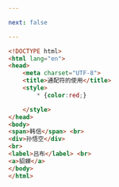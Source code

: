 ```yaml
---

next: false

---
```




<BlogInfo id="108" title="8.通配符的使用" author="白日梦想猿" pv=0 read_times=0 pre_cost_time="0分12秒" category="css学习" tag_list="['css学习']" create_time="2020.07.16 18:02:21" update_time="2020.07.16 18:06:38" />

```html
<!DOCTYPE html>
<html lang="en">
<head>
    <meta charset="UTF-8">
    <title>通配符的使用</title>
    <style>
        * {color:red;}

    </style>
</head>
<body>
<span>韩信</span> <br>
<div>孙悟空</div>
<br>
<label>吕布</label> <br>
<a>貂蝉</a>
</body>
</html>
```



<ActionBox />
